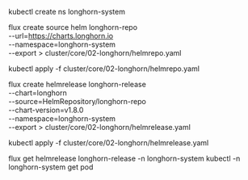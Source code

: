 kubectl create ns longhorn-system

flux create source helm longhorn-repo \
  --url=https://charts.longhorn.io \
  --namespace=longhorn-system \
  --export > cluster/core/02-longhorn/helmrepo.yaml

kubectl apply -f cluster/core/02-longhorn/helmrepo.yaml

  flux create helmrelease longhorn-release \
  --chart=longhorn \
  --source=HelmRepository/longhorn-repo \
  --chart-version=v1.8.0 \
  --namespace=longhorn-system \
  --export > cluster/core/02-longhorn/helmrelease.yaml


  kubectl apply -f cluster/core/02-longhorn/helmrelease.yaml

flux get helmrelease longhorn-release -n longhorn-system
 kubectl -n longhorn-system get pod